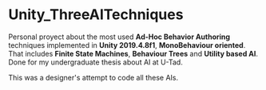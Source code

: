 # Unity_ThreeAITechniques

Personal proyect about the most used <b>Ad-Hoc Behavior Authoring</b> techniques implemented in <b>Unity 2019.4.8f1</b>, <b>MonoBehaviour oriented</b>.
That includes <b>Finite State Machines</b>, <b>Behaviour Trees</b> and <b>Utility based AI</b>.
Done for my undergraduate thesis about AI at U-Tad.

This was a designer's attempt to code all these AIs.
